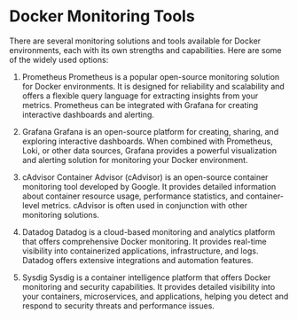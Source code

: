 # Docker Monitoring Tools

There are several monitoring solutions and tools available for Docker environments, each with its own strengths and capabilities. Here are some of the widely used options:

1. Prometheus
Prometheus is a popular open-source monitoring solution for Docker environments. It is designed for reliability and scalability and offers a flexible query language for extracting insights from your metrics. Prometheus can be integrated with Grafana for creating interactive dashboards and alerting.

2. Grafana
Grafana is an open-source platform for creating, sharing, and exploring interactive dashboards. When combined with Prometheus, Loki, or other data sources, Grafana provides a powerful visualization and alerting solution for monitoring your Docker environment.

3. cAdvisor
Container Advisor (cAdvisor) is an open-source container monitoring tool developed by Google. It provides detailed information about container resource usage, performance statistics, and container-level metrics. cAdvisor is often used in conjunction with other monitoring solutions.

4. Datadog
Datadog is a cloud-based monitoring and analytics platform that offers comprehensive Docker monitoring. It provides real-time visibility into containerized applications, infrastructure, and logs. Datadog offers extensive integrations and automation features.

5. Sysdig
Sysdig is a container intelligence platform that offers Docker monitoring and security capabilities. It provides detailed visibility into your containers, microservices, and applications, helping you detect and respond to security threats and performance issues.